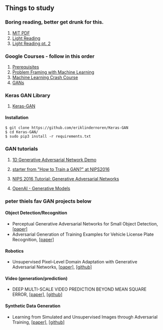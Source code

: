 ## Things to study


### Boring reading, better get drunk for this. 
1) [MIT PDF](https://openreview.net/pdf?id=Hyg_X2C5FX)
2) [Light Reading](https://towardsdatascience.com/understanding-generative-adversarial-networks-gans-cd6e4651a29)
3) [Light Reading pt. 2](https://machinelearningmastery.com/what-are-generative-adversarial-networks-gans)


### Google Courses - follow in this order
1) [Prerequisites](https://developers.google.com/machine-learning/crash-course/prereqs-and-prework)
2) [Problem Framing with Machine Learning](https://developers.google.com/machine-learning/problem-framing/)
3) [Machine Learning Crash Course](https://developers.google.com/machine-learning/crash-course)
4) [GANs](https://developers.google.com/machine-learning/gan)


### Keras GAN Library 

1) [Keras-GAN](https://github.com/eriklindernoren/Keras-GAN)

#### Installation
    $ git clone https://github.com/eriklindernoren/Keras-GAN
    $ cd Keras-GAN/
    $ sudo pip3 install -r requirements.txt



### GAN tutorials 
1) [1D Generative Adversarial Network Demo](http://notebooks.aylien.com/research/gan/gan_simple.html)

2) [starter from "How to Train a GAN?" at NIPS2016](https://github.com/soumith/ganhacks)

3) [NIPS 2016 Tutorial: Generative Adversarial Networks](https://arxiv.org/abs/1701.00160)

4) [OpenAI - Generative Models](https://blog.openai.com/generative-models/)




### peter thiels fav GAN projects below 


#### Object Detection/Recognition
+ Perceptual Generative Adversarial Networks for Small Object Detection, [[paper]](https://arxiv.org/pdf/1706.05274)
+ Adversarial Generation of Training Examples for Vehicle License Plate Recognition, [[paper]](https://arxiv.org/pdf/1707.03124.pdf)


#### Robotics
+ Unsupervised Pixel–Level Domain Adaptation with Generative Adversarial Networks, [[paper]](https://arxiv.org/pdf/1612.05424.pdf), [[github]](https://github.com/rhythm92/Unsupervised-Pixel-Level-Domain-Adaptation-with-GAN)


#### Video (generation/prediction)
+ DEEP MULTI-SCALE VIDEO PREDICTION BEYOND MEAN SQUARE ERROR, [[paper]](https://arxiv.org/pdf/1511.05440.pdf), [[github]](https://github.com/dyelax/Adversarial_Video_Generation)


#### Synthetic Data Generation
+ Learning from Simulated and Unsupervised Images through Adversarial Training, [[paper]](https://arxiv.org/pdf/1612.07828.pdf), [[github]](https://github.com/carpedm20/simulated-unsupervised-tensorflow)










